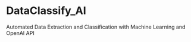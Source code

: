 # DataClassify_AI
Automated Data Extraction and Classification with Machine Learning and OpenAI API
